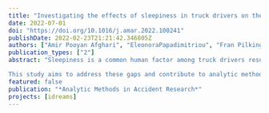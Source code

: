 ```yaml
---
title: "Investigating the effects of sleepiness in truck drivers on their headway: An instrumental variable model with grouped random parameters and heterogeneity in their means"
date: 2022-07-01
doi: "https://doi.org/10.1016/j.amar.2022.100241"
publishDate: 2022-02-23T21:21:42.346805Z
authors: ["Amir Pooyan Afghari", "EleonoraPapadimitriou", "Fran Pilkington-Cheney", "Ashleigh Filtness", "Tom Brijs", "Kris Brijs", "Ariane Cuenend", "Bart De Vosd", "Helene Dirix", "Veerle Ross", "Geert Wets", "André Lourenço", "Lourenço Rodrigues"]
publication_types: ["2"]
abstract: "Sleepiness is a common human factor among truck drivers resulting from sleep loss or time of day and causing impairment in vigilance, attention, and driving performance. While driver sleepiness may be associated with increased risk on the road, sleepy drivers may drive more cautiously as a result of risk-compensating behaviour. This endogeneity has been overlooked in the previous driver behaviour studies and may provide new insight into the effects of sleepiness on driving performance. In addition, the Karolinska Sleepiness Scale (KSS) has been widely used to quantify sleepiness. However, the KSS is a subjective self-reported measure and is reliant on honest reporting and understanding of the scale. An alternative way of quantifying sleepiness is using drivers’ heart rate and correlating it with their sleepiness. While recent advances in data collection technologies have made it possible to collect heart rate data in real-time and in an unobtrusive way, their application in measuring sleepiness particularly among truck drivers has been unexplored.

This study aims to address these gaps and contribute to analytic methods in road safety research by collecting truck drivers’ heart rate data in real-time, measuring sleepiness from those data, and using it in an instrumental variable modelling framework to investigate its effect on driving performance. To this end, a driving simulator experiment was conducted in Belgium and heart rate data were collected for 35 truck drivers via sensors installed on the steering wheel of the simulator. Additional demographic data were collected using a questionnaire before the experiment. An instrumental variable model consisting of a discrete binary logit and a continuous generalized linear model with grouped random parameters and heterogeneity in their means was then developed to study the effects of driver sleepiness on headway. Results indicate that age, years of holding driver licence, road type, type of truck transport, and weekly distance travelled are significantly associated with sleepiness among the participants of this study. Sleepy driving is associated with reduced headway for 30.5% of the drivers and increased headway for the other 69.5%, and night-time shift is associated with such varied effects. These findings indicate that there may be group- or context-specific risk patterns which cannot be explicitly addressed by hours of service regulations and therefore, transport operators, driver trainers and fleet managers should identify and handle such context-specific high risk patterns in order to ensure safe operations."
featured: false
publication: "*Analytic Methods in Accident Research*"
projects: [idreams]
---
```



